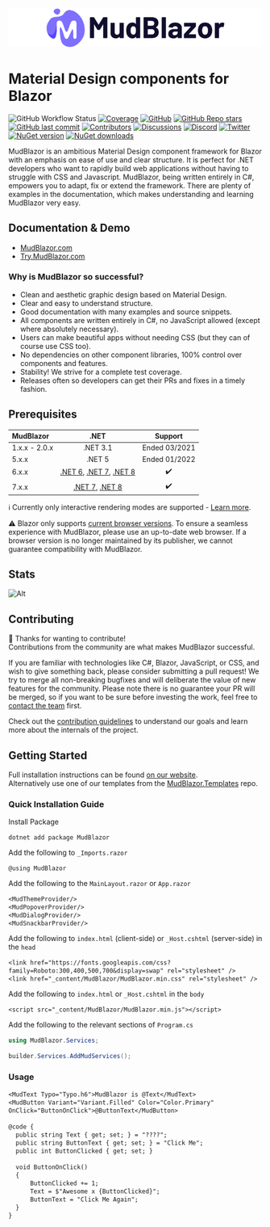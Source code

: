 ﻿<h1>
  <picture>
    <source media="(prefers-color-scheme: dark)" srcset="content/MudBlazor-GitHub-NoBg-Dark.png">
    <source media="(prefers-color-scheme: light)" srcset="content/MudBlazor-GitHub-NoBg.png">
    <img alt="MudBlazor" src="content/MudBlazor-GitHub-NoBg.png">
  </picture>
</h1>

# Material Design components for Blazor
![GitHub Workflow Status](https://img.shields.io/github/actions/workflow/status/mudblazor/mudblazor/build-test-mudblazor.yml?branch=dev&logo=github&style=flat-square)
[![Coverage](https://sonarcloud.io/api/project_badges/measure?project=MudBlazor_MudBlazor&metric=coverage)](https://sonarcloud.io/summary/new_code?id=MudBlazor_MudBlazor)
[![GitHub](https://img.shields.io/github/license/mudblazor/mudblazor?color=594ae2&logo=github&style=flat-square)](https://github.com/mudblazor/MudBlazor/blob/master/LICENSE)
[![GitHub Repo stars](https://img.shields.io/github/stars/mudblazor/mudblazor?color=594ae2&style=flat-square&logo=github)](https://github.com/mudblazor/MudBlazor/stargazers)
[![GitHub last commit](https://img.shields.io/github/last-commit/mudblazor/mudblazor?color=594ae2&style=flat-square&logo=github)](https://github.com/mudblazor/mudblazor)
[![Contributors](https://img.shields.io/github/contributors/mudblazor/mudblazor?color=594ae2&style=flat-square&logo=github)](https://github.com/mudblazor/mudblazor/graphs/contributors)
[![Discussions](https://img.shields.io/github/discussions/mudblazor/mudblazor?color=594ae2&logo=github&style=flat-square)](https://github.com/mudblazor/mudblazor/discussions)
[![Discord](https://img.shields.io/discord/786656789310865418?color=%237289da&label=Discord&logo=discord&logoColor=%237289da&style=flat-square)](https://discord.gg/mudblazor)
[![Twitter](https://img.shields.io/twitter/follow/MudBlazor?color=1DA1F2&label=Twitter&logo=Twitter&style=flat-square)](https://twitter.com/MudBlazor)
[![NuGet version](https://img.shields.io/nuget/v/MudBlazor?color=ff4081&label=nuget%20version&logo=nuget&style=flat-square)](https://www.nuget.org/packages/MudBlazor/)
[![NuGet downloads](https://img.shields.io/nuget/dt/MudBlazor?color=ff4081&label=nuget%20downloads&logo=nuget&style=flat-square)](https://www.nuget.org/packages/MudBlazor/)

MudBlazor is an ambitious Material Design component framework for Blazor with an emphasis on ease of use and clear structure. It is perfect for .NET developers who want to rapidly build web applications without having to struggle with CSS and Javascript. MudBlazor, being written entirely in C#, empowers you to adapt, fix or extend the framework. There are plenty of examples in the documentation, which makes understanding and learning MudBlazor very easy.

## Documentation & Demo
- [MudBlazor.com](https://mudblazor.com)
- [Try.MudBlazor.com](https://try.mudblazor.com/)

### Why is MudBlazor so successful?
- Clean and aesthetic graphic design based on Material Design.
- Clear and easy to understand structure.
- Good documentation with many examples and source snippets.
- All components are written entirely in C#, no JavaScript allowed (except where absolutely necessary).
- Users can make beautiful apps without needing CSS (but they can of course use CSS too).
- No dependencies on other component libraries, 100% control over components and features.
- Stability! We strive for a complete test coverage.
- Releases often so developers can get their PRs and fixes in a timely fashion.

## Prerequisites
| MudBlazor | .NET | Support |
| :--- | :---: | :---: |
| 1.x.x - 2.0.x | .NET 3.1 | Ended 03/2021 |
| 5.x.x | .NET 5 | Ended 01/2022 |
| 6.x.x | [.NET 6](https://dotnet.microsoft.com/download/dotnet/6.0), [.NET 7](https://dotnet.microsoft.com/download/dotnet/7.0), [.NET 8](https://dotnet.microsoft.com/download/dotnet/8.0) | :heavy_check_mark: |
| 7.x.x | [.NET 7](https://dotnet.microsoft.com/download/dotnet/7.0), [.NET 8](https://dotnet.microsoft.com/download/dotnet/8.0) | :heavy_check_mark: |

:information_source: Currently only interactive rendering modes are supported - [Learn more](https://learn.microsoft.com/aspnet/core/blazor/components/render-modes).

:warning: Blazor only supports [current browser versions](https://learn.microsoft.com/aspnet/core/blazor/supported-platforms).
To ensure a seamless experience with MudBlazor, please use an up-to-date web browser.
If a browser version is no longer maintained by its publisher, we cannot guarantee compatibility with MudBlazor.

## Stats
![Alt](https://repobeats.axiom.co/api/embed/db53a44092e88fc34a4c0f37db12773b6787ec7e.svg "Repobeats analytics image")

## Contributing
👋 Thanks for wanting to contribute!  
Contributions from the community are what makes MudBlazor successful.

If you are familiar with technologies like C#, Blazor, JavaScript, or CSS, and wish to give something back, please consider submitting a pull request!
We try to merge all non-breaking bugfixes and will deliberate the value of new features for the community.
Please note there is no guarantee your PR will be merged, so if you want to be sure before investing the work, feel free to [contact the team](https://discord.gg/mudblazor) first.

Check out the [contribution guidelines](/CONTRIBUTING.md) to understand our goals and learn more about the internals of the project.

## Getting Started
Full installation instructions can be found [on our website](https://mudblazor.com/getting-started/installation).  
Alternatively use one of our templates from the [MudBlazor.Templates](https://github.com/mudblazor/Templates) repo.

### Quick Installation Guide
Install Package
```
dotnet add package MudBlazor
```
Add the following to `_Imports.razor`
```razor
@using MudBlazor
```
Add the following to the `MainLayout.razor` or `App.razor`
```razor
<MudThemeProvider/>
<MudPopoverProvider/>
<MudDialogProvider/>
<MudSnackbarProvider/>
```
Add the following to `index.html` (client-side) or `_Host.cshtml` (server-side) in the `head`
```razor
<link href="https://fonts.googleapis.com/css?family=Roboto:300,400,500,700&display=swap" rel="stylesheet" />
<link href="_content/MudBlazor/MudBlazor.min.css" rel="stylesheet" />
```
Add the following to `index.html` or `_Host.cshtml` in the `body`
```razor
<script src="_content/MudBlazor/MudBlazor.min.js"></script>
```

Add the following to the relevant sections of `Program.cs`
```c#
using MudBlazor.Services;
```
```c#
builder.Services.AddMudServices();
```

### Usage
```razor
<MudText Typo="Typo.h6">MudBlazor is @Text</MudText>
<MudButton Variant="Variant.Filled" Color="Color.Primary" OnClick="ButtonOnClick">@ButtonText</MudButton>

@code {
  public string Text { get; set; } = "????";
  public string ButtonText { get; set; } = "Click Me";
  public int ButtonClicked { get; set; }

  void ButtonOnClick()
  {
      ButtonClicked += 1;
      Text = $"Awesome x {ButtonClicked}";
      ButtonText = "Click Me Again";
  }
}
```
